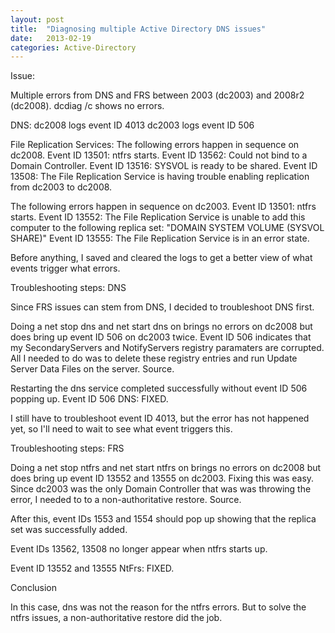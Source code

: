 ```yaml
---
layout: post
title:  "Diagnosing multiple Active Directory DNS issues"
date:   2013-02-19
categories: Active-Directory
---
```

Issue:

Multiple errors from DNS and FRS between 2003 (dc2003) and 2008r2 (dc2008). dcdiag /c shows no errors.

DNS:
dc2008 logs event ID 4013
dc2003 logs event ID 506

File Replication Services:
The following errors happen in sequence on dc2008.
Event ID 13501: ntfrs starts.
Event ID 13562: Could not bind to a Domain Controller.
Event ID 13516: SYSVOL is ready to be shared.
Event ID 13508: The File Replication Service is having trouble enabling replication from dc2003 to dc2008.

The following errors happen in sequence on dc2003.
Event ID 13501: ntfrs starts.
Event ID 13552: The File Replication Service is unable to add this computer to the following replica set: "DOMAIN SYSTEM VOLUME (SYSVOL SHARE)"
Event ID 13555: The File Replication Service is in an error state.

Before anything, I saved and cleared the logs to get a better view of what events trigger what errors.

Troubleshooting steps: DNS

Since FRS issues can stem from DNS, I decided to troubleshoot DNS first.

Doing a net stop dns and net start dns on brings no errors on dc2008 but does bring up event ID 506 on dc2003 twice. Event ID 506 indicates that my SecondaryServers and NotifyServers registry paramaters are corrupted. All I needed to do was to delete these registry entries and run Update Server Data Files on the server. Source.

Restarting the dns service completed successfully without event ID 506 popping up. Event ID 506 DNS: FIXED.

I still have to troubleshoot event ID 4013, but the error has not happened yet, so I'll need to wait to see what event triggers this.

Troubleshooting steps: FRS

Doing a net stop ntfrs and net start ntfrs on brings no errors on dc2008 but does bring up event ID 13552 and 13555 on dc2003. Fixing this was easy. Since dc2003 was the only Domain Controller that was was throwing the error, I needed to to a non-authoritative restore. Source.

After this, event IDs 1553 and 1554 should pop up showing that the replica set was successfully added.

Event IDs 13562, 13508 no longer appear when ntfrs starts up.

Event ID 13552 and 13555 NtFrs: FIXED.

Conclusion

In this case, dns was not the reason for the ntfrs errors. But to solve the ntfrs issues, a non-authoritative restore did the job.
